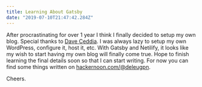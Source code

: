 ```yaml
---
title: Learning About Gatsby
date: "2019-07-10T21:47:42.284Z"
---
```


After procrastinating for over 1 year I think I finally decided
to setup my own blog. Special thanks to [Dave Ceddia](https://daveceddia.com/start-blog-gatsby-netlify/).
I was always lazy to setup my own WordPress, configure it, host it, etc.
With Gatsby and Netilify, it looks like my wish to start having my own
blog will finally come true.
Hope to finish learning the final details soon so that I can start 
writing. For now you can find some things written on [hackernoon.com/@deleugpn](https://hackernoon.com/@deleugpn).

Cheers.